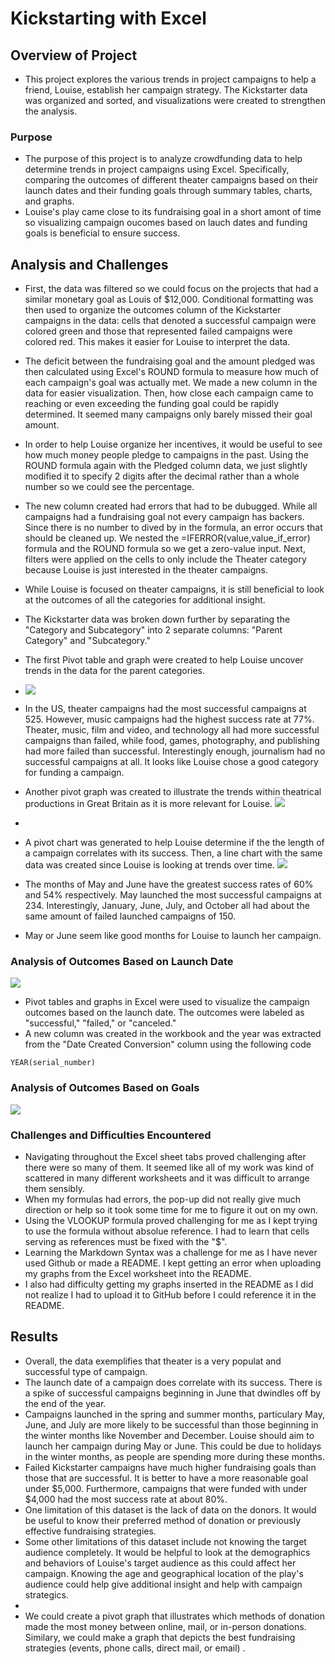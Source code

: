 # Kickstarting with Excel
## Overview of Project
* This project explores the various trends in project campaigns to help a friend, Louise, establish her campaign strategy. The Kickstarter data was organized and sorted, and visualizations were created to strengthen the analysis. 
### Purpose
* The purpose of this project is to analyze crowdfunding data to help determine trends in project campaigns using Excel. Specifically, comparing the outcomes of different theater campaigns based on their launch dates and their funding goals through summary tables, charts, and graphs.  
* Louise's play came close to its fundraising goal in a short amont of time so visualizing campaign oucomes based on lauch dates and funding goals is beneficial to ensure success.
## Analysis and Challenges
* First, the data was filtered so we could focus on the projects that had a similar monetary goal as Louis of $12,000. Conditional formatting was then used to organize the outcomes column of the Kickstarter campaigns in the data: cells that denoted a successful campaign were colored green and those that represented failed campaigns were colored red. This makes it easier for Louise to interpret the data.
* The deficit between the fundraising goal and the amount pledged was then calculated using Excel's ROUND formula to measure how much of each campaign's goal was actually met. We made a new column in the data for easier visualization. Then, how close each campaign came to reaching or even exceeding the funding goal could be rapidly determined. It seemed many campaigns only barely missed their goal amount.
* In order to help Louise organize her incentives, it would be useful to see how much money people pledge to campaigns in the past. Using the ROUND formula again with the Pledged column data, we just slightly modified it to specify 2 digits after the decimal rather than a whole number so we could see the percentage.   
* The new column created had errors that had to be dubugged. While all campaigns had a fundraising goal not every campaign has backers. Since there is no number to dived by in the formula, an error occurs that should be cleaned up. We nested the =IFERROR(value,value_if_error) formula and the ROUND formula so we get a zero-value input. Next, filters were applied on the cells to only include the Theater category because Louise is just interested in the theater campaigns. 
* While Louise is focused on theater campaigns, it is still beneficial to look at the outcomes of all the categories for additional insight.
* The Kickstarter data was broken down further by separating the "Category and Subcategory" into 2 separate columns: "Parent Category" and "Subcategory." 

* The first Pivot table and graph were created to help Louise uncover trends in the data for the parent categories. 
* ![](ParentCategoryOutcomes.png)
* In the US, theater campaigns had the most successful campaigns at 525. However, music campaigns had the highest success rate at 77%. Theater, music, film and video, and technology all had more successful campaigns than failed, while food, games, photography, and publishing had more failed than successful. Interestingly enough, journalism had no successful campaigns at all. It looks like Louise chose a good category for funding a campaign. 

* Another pivot graph was created to illustrate the trends within theatrical productions in Great Britain as it is more relevant for Louise.
![](SubCategoryOutcomes.png)
* 
* A pivot chart was generated to help Louise determine if the the length of a campaign correlates with its success. Then, a line chart with the same data was created since Louise is looking at trends over time. 
![](Outcomes_Based_On_Launch_Date.png)
* The months of May and June have the greatest success rates of 60% and 54% respectively. May launched the most successful campaigns at 234. Interestingly, January, June, July, and October all had about the same amount of failed launched campaigns of 150. 
* May or June seem like good months for Louise to launch her campaign. 
### Analysis of Outcomes Based on Launch Date
![](Theater_Outcomes_vs_Launch.png)
* Pivot tables and graphs in Excel were used to visualize the campaign outcomes based on the launch date. The outcomes were labeled as "successful," "failed," or "canceled."
* A new column was created in the workbook and the year was extracted from the "Date Created Conversion" column using the following code
```
YEAR(serial_number)
```
### Analysis of Outcomes Based on Goals
![](Outcomes_vs_Goals.png)
### Challenges and Difficulties Encountered
* Navigating throughout the Excel sheet tabs proved challenging after there were so many of them. It seemed like all of my work was kind of scattered in many different worksheets and it was difficult to arrange them sensibly. 
* When my formulas had errors, the pop-up did not really give much direction or help so it took some time for me to figure it out on my own. 
* Using the VLOOKUP formula proved challenging for me as I kept trying to use the formula without absolue reference. I had to learn that cells serving as references must be fixed with the "$".
* Learning the Markdown Syntax was a challenge for me as I have never used Github or made a README. I kept getting an error when uploading my graphs from the Excel worksheet into the README. 
* I also had difficulty getting my graphs inserted in the README as I did not realize I had to upload it to GitHub before I could reference it in the README.
## Results
* Overall, the data exemplifies that theater is a very populat and successful type of campaign. 
* The launch date of a campaign does correlate with its success. There is a spike of successful campaigns beginning in June that dwindles off by the end of the year.
* Campaigns launched in the spring and summer months, particulary May, June, and July are more likely to be successful than those beginning in the winter months like November and December. Louise should aim to launch her campaign during May or June. This could be due to holidays in the winter months, as people are spending more during these months. 
* Failed Kickstarter campaigns have much higher fundraising goals than those that are successful. It is better to have a more reasonable goal under $5,000. Furthermore, campaigns that were funded with under $4,000 had the most success rate at about 80%.  
* One limitation of this dataset is the lack of data on the donors. It would be useful to know their preferred method of donation or previously effective fundraising strategies.
* Some other limitations of this dataset include not knowing the target audience completely. It would be helpful to look at the demographics and behaviors of Louise's target audience as this could affect her campaign. Knowing the age and geographical location of the play's audience could help give additional insight and help with campaign strategics. 
* 
* We could create a pivot graph that illustrates which methods of donation made the most money between online, mail, or in-person donations. Similary, we could make a graph that depicts the best fundraising strategies (events, phone calls, direct mail, or email) .
